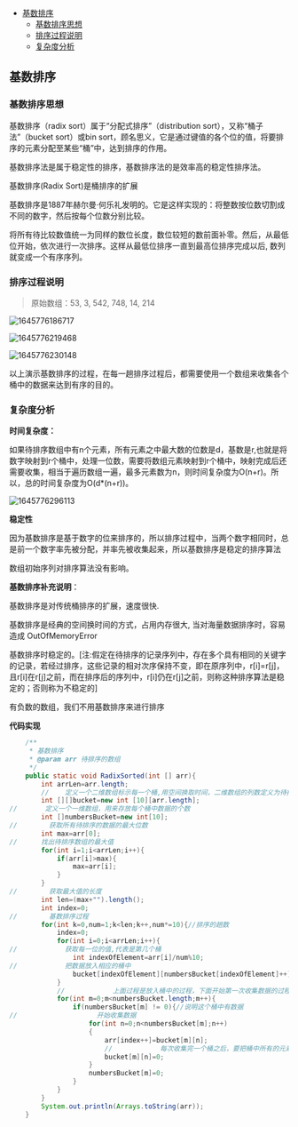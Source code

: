 
<!-- TOC -->

- [基数排序](#基数排序)
  - [基数排序思想](#基数排序思想)
  - [排序过程说明](#排序过程说明)
  - [复杂度分析](#复杂度分析)

<!-- /TOC -->

## 基数排序

### 基数排序思想

基数排序（radix sort）属于“分配式排序”（distribution sort），又称“桶子法”（bucket sort）或bin sort，顾名思义，它是通过键值的各个位的值，将要排序的元素分配至某些“桶”中，达到排序的作用。

基数排序法是属于稳定性的排序，基数排序法的是效率高的稳定性排序法。

基数排序(Radix Sort)是桶排序的扩展

基数排序是1887年赫尔曼·何乐礼发明的。它是这样实现的：将整数按位数切割成不同的数字，然后按每个位数分别比较。

将所有待比较数值统一为同样的数位长度，数位较短的数前面补零。然后，从最低位开始，依次进行一次排序。这样从最低位排序一直到最高位排序完成以后, 数列就变成一个有序序列。

### 排序过程说明

> 原始数组：53, 3, 542, 748, 14, 214

![1645776186717](https://tprzfbucket.oss-cn-beijing.aliyuncs.com/hadoop/202202/25/160309-593228.png)

![1645776219468](https://tprzfbucket.oss-cn-beijing.aliyuncs.com/hadoop/202202/25/160340-546345.png)

![1645776230148](https://tprzfbucket.oss-cn-beijing.aliyuncs.com/hadoop/202202/25/160350-94875.png)

以上演示基数排序的过程，在每一趟排序过程后，都需要使用一个数组来收集各个桶中的数据来达到有序的目的。

### 复杂度分析

**时间复杂度：**

如果待排序数组中有n个元素，所有元素之中最大数的位数是d，基数是r,也就是将数字映射到r个桶中，处理一位数，需要将数组元素映射到r个桶中，映射完成后还需要收集，相当于遍历数组一遍，最多元素数为n，则时间复杂度为O(n+r)。所以，总的时间复杂度为O(d*(n+r))。

![1645776296113](C:\Users\MrR\AppData\Roaming\Typora\typora-user-images\1645776296113.png)

**稳定性**

因为基数排序是基于数字的位来排序的，所以排序过程中，当两个数字相同时，总是前一个数字率先被分配，并率先被收集起来，所以基数排序是稳定的排序算法

数组初始序列对排序算法没有影响。

**基数排序补充说明**：

基数排序是对传统桶排序的扩展，速度很快.

基数排序是经典的空间换时间的方式，占用内存很大, 当对海量数据排序时，容易造成 OutOfMemoryError 

基数排序时稳定的。[注:假定在待排序的记录序列中，存在多个具有相同的关键字的记录，若经过排序，这些记录的相对次序保持不变，即在原序列中，r[i]=r[j]，且r[i]在r[j]之前，而在排序后的序列中，r[i]仍在r[j]之前，则称这种排序算法是稳定的；否则称为不稳定的]

有负数的数组，我们不用基数排序来进行排序

**代码实现**

~~~java
    /**
     * 基数排序
     * @param arr 待排序的数组
     */
    public static void RadixSorted(int [] arr){
        int arrLen=arr.length;
        //    定义一个二维数组标示每一个桶,用空间换取时间，二维数组的列数定义为待排序素组的长度
        int [][]bucket=new int [10][arr.length];
//       定义一个一维数组，用来存放每个桶中数据的个数
        int []numbersBucket=new int[10];
//        获取所有待排序的数据的最大位数
        int max=arr[0];
//      找出待排序数组的最大值
        for(int i=1;i<arrLen;i++){
            if(arr[i]>max){
                max=arr[i];
            }
        }
//        获取最大值的长度
        int len=(max+"").length();
        int index=0;
//        基数排序过程
        for(int k=0,num=1;k<len;k++,num*=10){//排序的趟数
            index=0;
            for(int i=0;i<arrLen;i++){
//            获取每一位的值,代表是第几个桶
                int indexOfElement=arr[i]/num%10;
//            把数据放入相应的桶中
                bucket[indexOfElement][numbersBucket[indexOfElement]++]=arr[i];
            }
            //            上面过程是放入桶中的过程，下面开始第一次收集数据的过程
            for(int m=0;m<numbersBucket.length;m++){
                if(numbersBucket[m] != 0){//说明这个桶中有数据
//                    开始收集数据
                    for(int n=0;n<numbersBucket[m];n++)
                    {
                        arr[index++]=bucket[m][n];
                        //            每次收集完一个桶之后，要把桶中所有的元素全部设置为0
                        bucket[m][n]=0;
                    }
                    numbersBucket[m]=0;
                }
            }
        }
        System.out.println(Arrays.toString(arr));
    }
~~~

